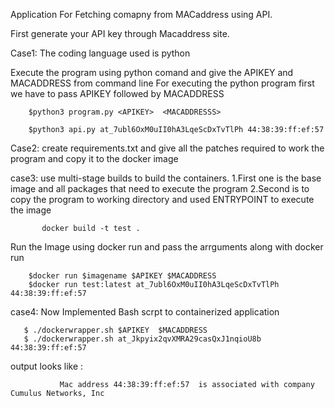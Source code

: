 Application For Fetching comapny from MACaddress using API.

First generate your API key through Macaddress site.

Case1:
The coding language used is python

Execute the program using python comand and give the APIKEY and MACADDRESS from command line 
For executing the python program first we have to pass APIKEY followed by MACADDRESS
      
      
        $python3 program.py <APIKEY>  <MACADDRESSS>  

        $python3 api.py at_7ubl6OxM0uII0hA3LqeScDxTvTlPh 44:38:39:ff:ef:57

Case2:
     create requirements.txt  and give all the patches required to work the program and copy it to the docker image 
     
case3:
    use multi-stage builds to build the containers.
    1.First one is the base image and all packages that need to execute the program
    2.Second is to copy the program to working directory and used ENTRYPOINT to execute the image
    
           docker build -t test .

Run the Image using docker run and pass the arrguments along with docker run


        $docker run $imagename $APIKEY $MACADDRESS
        $docker run test:latest at_7ubl6OxM0uII0hA3LqeScDxTvTlPh 44:38:39:ff:ef:57 
 
 case4:
      Now Implemented Bash scrpt to containerized application
       
       $ ./dockerwrapper.sh $APIKEY  $MACADDRESS
       $ ./dockerwrapper.sh at_Jkpyix2qvXMRA29casQxJ1nqioU8b 44:38:39:ff:ef:57
     
 
output looks like :
                                                                                           
               Mac address 44:38:39:ff:ef:57  is associated with company Cumulus Networks, Inc                                                                                 


